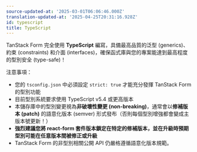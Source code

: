 ```yaml
---
source-updated-at: '2025-03-01T06:06:46.000Z'
translation-updated-at: '2025-04-25T20:31:16.928Z'
id: typescript
title: TypeScript
---
```

TanStack Form 完全使用 **TypeScript** 編寫，具備最高品質的泛型 (generics)、約束 (constraints) 和介面 (interfaces)，確保函式庫與您的專案能達到最高程度的型別安全 (type-safe)！

注意事項：

- 您的 `tsconfig.json` 中必須設定 `strict: true` 才能充分發揮 TanStack Form 的型別功能
- 目前型別系統要求使用 TypeScript v5.4 或更高版本
- 本儲存庫中的型別變更視為**非破壞性變更 (non-breaking)**，通常會以**修補版本 (patch)** 的語意化版本 (semver) 形式發布（否則每個型別增強都會變成主版本號更新！）
- **強烈建議您將 react-form 套件版本鎖定在特定的修補版本，並在升級時預期型別可能在任意版本間被修正或升級**
- TanStack Form 的非型別相關公開 API 仍嚴格遵循語意化版本規範。
